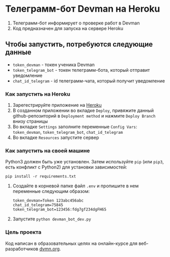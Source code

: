 # Телеграмм-бот Devman на Heroku

1. Телеграмм-бот информирует о проверке работ в Devman 
2. Код предназначен для запуска на сервере Heroku

## Чтобы запустить, потребуются следующие данные

* `token_devman` - токен ученика Devman
* `token_telegram_bot` - токен телеграмм-бота, который отправит уведомление
* `chat_id_telegram` - id телеграмм-чата, который получит уведомление

### Как запустить на Heroku

1. Зарегестрируйте приложение на [Heroku]
2. В созданном приложении во вкладке `Deploy`,
привяжите данный github-репозиторий в `Deployment method`
и нажмите `Deploy Branch` внизу страницы
3. Во вкладке `Settings` заполните переменные `Config Vars`: `token_devman`, `token_telegram_bot`, `chat_id_telegram`
4. Во вкладке `Resources` запустите сервер


### Как запустить на своей машине

Python3 должен быть уже установлен. 
Затем используйте `pip` (или `pip3`, есть конфликт с Python2) для установки зависимостей:
```
pip install -r requirements.txt
```

1. Создайте в корневой папке файл ```.env``` и пропишите в нем переменные следующим образом:  
    ```
    token_devman=Token 123abc456abc
    chat_id_telegram=75845
    token_telegram_bot=123456:fdg7gf234dgFH65
    ```

2. Запустите ```python devman_bot_dev.py```


### Цель проекта

Код написан в образовательных целях на онлайн-курсе для веб-разработчиков [dvmn.org](https://dvmn.org/).

[Heroku]: https://id.heroku.com/login "Heroku"